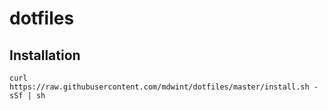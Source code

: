 # dotfiles

## Installation

```
curl https://raw.githubusercontent.com/mdwint/dotfiles/master/install.sh -sSf | sh
```
